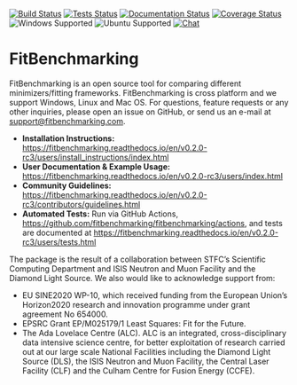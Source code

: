 [![Build Status](https://img.shields.io/github/workflow/status/fitbenchmarking/fitbenchmarking/Build%20and%20Publish/v0.2.0-rc3?style=flat-square)](https://github.com/fitbenchmarking/fitbenchmarking/actions/workflows/release.yml?query=branch%3Av0.2.0-rc3)
[![Tests Status](https://img.shields.io/github/workflow/status/fitbenchmarking/fitbenchmarking/Tests/v0.2.0-rc3?label=tests&style=flat-square)](https://github.com/fitbenchmarking/fitbenchmarking/actions/workflows/main.yml?query=branch%3Av0.2.0-rc3)
[![Documentation Status](https://img.shields.io/readthedocs/fitbenchmarking/v0.2.0-rc3?style=flat-square)](https://fitbenchmarking.readthedocs.io/en/v0.2.0-rc3)
[![Coverage Status](https://img.shields.io/coveralls/github/fitbenchmarking/fitbenchmarking.svg?style=flat-square)](https://coveralls.io/github/fitbenchmarking/fitbenchmarking)
![Windows Supported](https://img.shields.io/badge/win10-support-blue.svg?style=flat-square&logo=windows)
![Ubuntu Supported](https://img.shields.io/badge/18.04-support-orange.svg?style=flat-square&logo=ubuntu)
[![Chat](https://img.shields.io/badge/chat-CompareFitMinimizers-lightgrey.svg?style=flat-square&logo=slack)](https://slack.com/)
# FitBenchmarking

FitBenchmarking is an open source tool for comparing different minimizers/fitting frameworks. FitBenchmarking is cross platform and we support Windows, Linux and Mac OS. For questions, feature requests or any other inquiries, please open an issue on GitHub, or send us an e-mail at support@fitbenchmarking.com.

- **Installation Instructions:** https://fitbenchmarking.readthedocs.io/en/v0.2.0-rc3/users/install_instructions/index.html
- **User Documentation & Example Usage:** https://fitbenchmarking.readthedocs.io/en/v0.2.0-rc3/users/index.html
- **Community Guidelines:** https://fitbenchmarking.readthedocs.io/en/v0.2.0-rc3/contributors/guidelines.html
- **Automated Tests:** Run via GitHub Actions, https://github.com/fitbenchmarking/fitbenchmarking/actions, and tests are documented at https://fitbenchmarking.readthedocs.io/en/v0.2.0-rc3/users/tests.html

The package is the result of a collaboration between STFC’s Scientific Computing Department and ISIS Neutron and Muon Facility and the Diamond Light Source. We also would like to acknowledge support from:

* EU SINE2020 WP-10, which received funding from the European Union’s Horizon2020 research and innovation programme under grant agreement No 654000.
* EPSRC Grant EP/M025179/1  Least Squares: Fit for the Future.
* The Ada Lovelace Centre (ALC). ALC is an integrated, cross-disciplinary data intensive science centre, for better exploitation of research carried out at our large scale National Facilities including the Diamond Light Source (DLS), the ISIS Neutron and Muon Facility, the Central Laser Facility (CLF) and the Culham Centre for Fusion Energy (CCFE).
